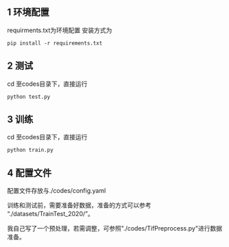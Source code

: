 ## 1 环境配置
requirments.txt为环境配置
安装方式为
```commandline
pip install -r requirements.txt
```

## 2 测试
cd 至codes目录下，直接运行
```commandline
python test.py
```

## 3 训练
cd 至codes目录下，直接运行
```commandline
python train.py
```

## 4 配置文件
配置文件存放与./codes/config.yaml

训练和测试前，需要准备好数据，准备的方式可以参考
“./datasets/TrainTest_2020/”。

我自己写了一个预处理，若需调整，可参照"./codes/TifPreprocess.py"进行数据准备。